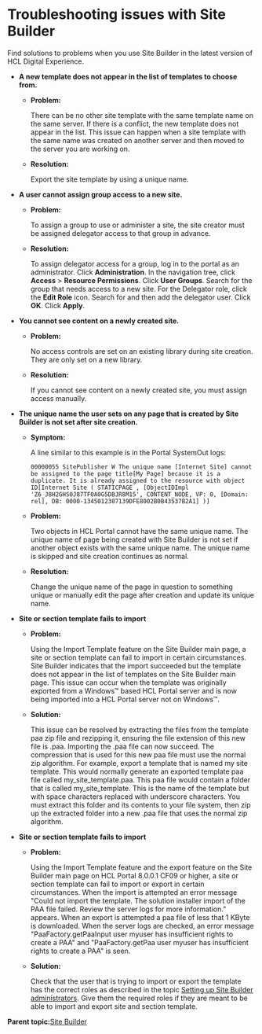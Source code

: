 # Troubleshooting issues with Site Builder

Find solutions to problems when you use Site Builder in the latest version of HCL Digital Experience.

-   **A new template does not appear in the list of templates to choose from.**

    -   **Problem:**

        There can be no other site template with the same template name on the same server. If there is a conflict, the new template does not appear in the list. This issue can happen when a site template with the same name was created on another server and then moved to the server you are working on.

    -   **Resolution:**

        Export the site template by using a unique name.

-   **A user cannot assign group access to a new site.**

    -   **Problem:**

        To assign a group to use or administer a site, the site creator must be assigned delegator access to that group in advance.

    -   **Resolution:**

        To assign delegator access for a group, log in to the portal as an administrator. Click **Administration**. In the navigation tree, click **Access** \> **Resource Permissions**. Click **User Groups**. Search for the group that needs access to a new site. For the Delegator role, click the **Edit Role** icon. Search for and then add the delegator user. Click **OK**. Click **Apply**.

-   **You cannot see content on a newly created site.**

    -   **Problem:**

        No access controls are set on an existing library during site creation. They are only set on a new library.

    -   **Resolution:**

        If you cannot see content on a newly created site, you must assign access manually.

-   **The unique name the user sets on any page that is created by Site Builder is not set after site creation.**

    -   **Symptom:**

        A line similar to this example is in the Portal SystemOut logs:

        ```
        00000055 SitePublisher W The unique name [Internet Site] cannot be assigned to the page title[My Page] because it is a duplicate. It is already assigned to the resource with object ID[Internet Site ( STATICPAGE , [ObjectIDImpl 'Z6_J8H2GHS0J87TF0A0G5DBJR8M15', CONTENT_NODE, VP: 0, [Domain: rel], DB: 0000-1345012307139DFE8002B0B43537B2A1] )]
        ```

    -   **Problem:**

        Two objects in HCL Portal cannot have the same unique name. The unique name of page being created with Site Builder is not set if another object exists with the same unique name. The unique name is skipped and site creation continues as normal.

    -   **Resolution:**

        Change the unique name of the page in question to something unique or manually edit the page after creation and update its unique name.

-   **Site or section template fails to import**

    -   **Problem:**

        Using the Import Template feature on the Site Builder main page, a site or section template can fail to import in certain circumstances. Site Builder indicates that the import succeeded but the template does not appear in the list of templates on the Site Builder main page. This issue can occur when the template was originally exported from a Windows™ based HCL Portal server and is now being imported into a HCL Portal server not on Windows™.

    -   **Solution:**

        This issue can be resolved by extracting the files from the template paa zip file and rezipping it, ensuring the file extension of this new file is .paa. Importing the .paa file can now succeed. The compression that is used for this new paa file must use the normal zip algorithm. For example, export a template that is named my site template. This would normally generate an exported template paa file called my\_site\_template.paa. This paa file would contain a folder that is called my\_site\_template. This is the name of the template but with space characters replaced with underscore characters. You must extract this folder and its contents to your file system, then zip up the extracted folder into a new .paa file that uses the normal zip algorithm.

-   **Site or section template fails to import**

    -   **Problem:**

        Using the Import Template feature and the export feature on the Site Builder main page on HCL Portal 8.0.0.1 CF09 or higher, a site or section template can fail to import or export in certain circumstances. When the import is attempted an error message "Could not import the template. The solution installer import of the PAA file failed. Review the server logs for more information." appears. When an export is attempted a paa file of less that 1 KByte is downloaded. When the server logs are checked, an error message "PaaFactory.getPaaInput user myuser has insufficient rights to create a PAA" and "PaaFactory.getPaa user myuser has insufficient rights to create a PAA" is seen.

    -   **Solution:**

        Check that the user that is trying to import or export the template has the correct roles as described in the topic [Setting up Site Builder administrators](sitebuilder_access_admins.md). Give them the required roles if they are meant to be able to import and export site and section template.


**Parent topic:**[Site Builder](../sitebuilder/sitebuilder_intro.md)

